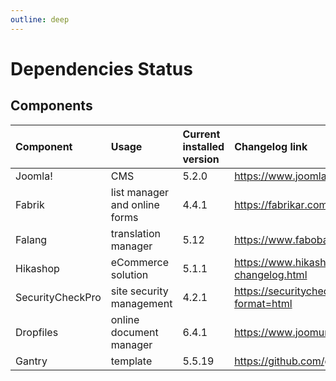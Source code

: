 ```yaml
---
outline: deep
---
```


# Dependencies Status

## Components
| Component        | Usage                         | Current installed version | Changelog link                                                                   |
|:-----------------|:------------------------------|:--------------------------|:---------------------------------------------------------------------------------|
| Joomla!          | CMS                           | 5.2.0                     | https://www.joomla.org/announcements/release-news.html                           |
| Fabrik           | list manager and online forms | 4.4.1                     | https://fabrikar.com/changelogs/changelog-history                                |
| Falang           | translation manager           | 5.12                      | https://www.faboba.com/en/composants/falang/changelog.html                       |
| Hikashop         | eCommerce solution            | 5.1.1                     | https://www.hikashop.com/support/documentation/56-hikashop-changelog.html        |
| SecurityCheckPro | site security management      | 4.2.1                     | https://securitycheck.protegetuordenador.com/downloads/securitycheck?format=html |
| Dropfiles        | online document manager       | 6.4.1                     | https://www.joomunited.com/changelog/dropfiles-changelog                         |
| Gantry           | template                      | 5.5.19                    | https://github.com/gantry/gantry5/blob/master/CHANGELOG.md                       |
